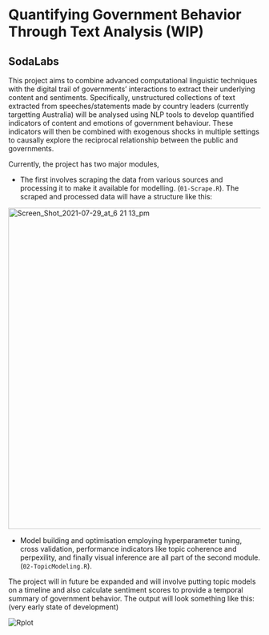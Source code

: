 # Quantifying Government Behavior Through Text Analysis (WIP)
## SodaLabs

This project aims to combine advanced computational linguistic techniques with the digital trail of governments’ interactions to extract their underlying content and sentiments. Specifically, unstructured collections of text extracted from speeches/statements made by country leaders (currently targetting Australia) will be analysed using NLP tools to develop quantified indicators of content and emotions of government behaviour. These indicators will then be combined with exogenous shocks in multiple settings to causally explore the reciprocal relationship between the public and governments.

Currently, the project has two major modules, 
- The first involves scraping the data from various sources and processing it to make it available for modelling. (`01-Scrape.R`). The scraped and processed data will have a structure like this:

 <img width="642" alt="Screen_Shot_2021-07-29_at_6 21 13_pm" src="https://user-images.githubusercontent.com/63903169/151335268-ce05c7e8-e50f-4c5f-ae0f-ce1203304314.png">
 
- Model building and optimisation employing hyperparameter tuning, cross validation, performance indicators like topic coherence and perpexility, and finally visual inference are all part of the second module. (`02-TopicModeling.R`). 
 
The project will in future be expanded and will involve putting topic models on a timeline and also calculate sentiment scores to provide a temporal summary of government behavior. The output will look something like this: (very early state of development)

![Rplot](https://user-images.githubusercontent.com/63903169/151335565-ffdedc11-d406-4f5c-9b23-ebcd331e7636.png)
